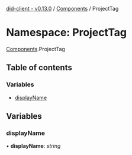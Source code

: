[did-client - v0.13.0](../README.md) / [Components](components.md) / ProjectTag

# Namespace: ProjectTag

[Components](components.md).ProjectTag

## Table of contents

### Variables

- [displayName](components.projecttag.md#displayname)

## Variables

### displayName

• **displayName**: *string*
